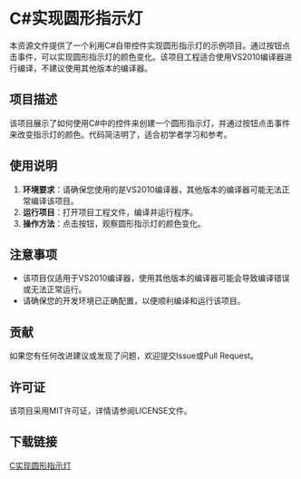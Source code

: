 # C#实现圆形指示灯

本资源文件提供了一个利用C#自带控件实现圆形指示灯的示例项目。通过按钮点击事件，可以实现圆形指示灯的颜色变化。该项目工程适合使用VS2010编译器进行编译，不建议使用其他版本的编译器。

## 项目描述

该项目展示了如何使用C#中的控件来创建一个圆形指示灯，并通过按钮点击事件来改变指示灯的颜色。代码简洁明了，适合初学者学习和参考。

## 使用说明

1. **环境要求**：请确保您使用的是VS2010编译器，其他版本的编译器可能无法正常编译该项目。
2. **运行项目**：打开项目工程文件，编译并运行程序。
3. **操作方法**：点击按钮，观察圆形指示灯的颜色变化。

## 注意事项

- 该项目仅适用于VS2010编译器，使用其他版本的编译器可能会导致编译错误或无法正常运行。
- 请确保您的开发环境已正确配置，以便顺利编译和运行该项目。

## 贡献

如果您有任何改进建议或发现了问题，欢迎提交Issue或Pull Request。

## 许可证

该项目采用MIT许可证，详情请参阅LICENSE文件。

## 下载链接

[C实现圆形指示灯](https://pan.quark.cn/s/48a1459c3abc)